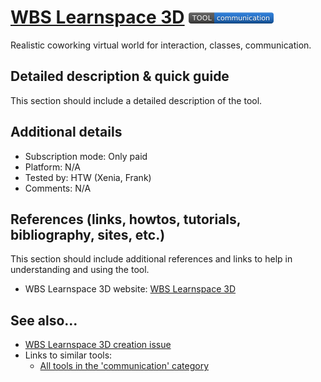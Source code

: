 # [WBS Learnspace 3D](https://www.wbsakademie.de/wbs-learnspace-3d/)  [<img src="images/communication.png" align="bottom">](https://github.com/e-CLOSE/Toolbox/issues?q=label%3A01_TOOL+label%3Acommunication)

Realistic coworking virtual world for interaction, classes, communication.


## Detailed description & quick guide

This section should include a detailed description of the tool.


## Additional details

- Subscription mode: Only paid
- Platform: N/A
- Tested by: HTW (Xenia, Frank)
- Comments: N/A


## References (links, howtos, tutorials, bibliography, sites, etc.)

This section should include additional references and links to help in
understanding and using the tool.

- WBS Learnspace 3D website: [WBS Learnspace 3D](https://www.wbsakademie.de/wbs-learnspace-3d/)


## See also...

- [WBS Learnspace 3D creation issue](https://github.com/e-CLOSE/Toolbox/issues/125)
- Links to similar tools:
  - [All tools in the 'communication' category](https://github.com/e-CLOSE/Toolbox/issues?q=label%3A01_TOOL+label%3Acommunication)
